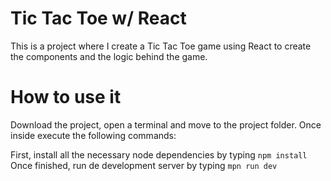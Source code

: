 # Tic Tac Toe w/ React
This is a project where I create a Tic Tac Toe game using React to create the components and the logic behind the game.

# How to use it
Download the project, open a terminal and move to the project folder. Once inside execute the following commands:

First, install all the necessary node dependencies by typing `npm install`
Once finished, run de development server by typing `mpn run dev`
